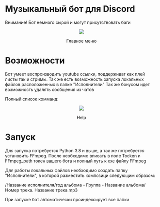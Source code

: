 # Музыкальный бот для Discord
Внимание! Бот немного сырой и могут присутствовать баги


<div align="center">
<img src=https://user-images.githubusercontent.com/58953935/160655855-861d8fc7-c94f-481f-93ad-35c301727fa7.png>
<p>Главное меню</p>
</div>

# Возможности
Бот умеет воспроизводить youtube ссылки, поддерживат как плей листы так и стримы. Так же есть возможность запуска локальных файлов расположенных в папке "Исполнители"
Так же бонусом идет возможность удалять сообщения из чатов

Полный список комманд:

<div align="center">
<img src=https://user-images.githubusercontent.com/58953935/160659255-f778a14f-7d3c-4efa-b6be-c0fba43594a7.png>
<p>Help</p>
</div>

# Запуск
Для запуска потребуется Python 3.8 и выше, а так же потребуется установить FFmpeg.
После необходимо вписать в поле Tocken и FFmpeg_path токен вашего бота и полный путь к exe файлу FFmpeg

Для работы локальных файлов необходимо создать папку "Исполнители", в которой разместить композици следующим образом: 

/Название исполнителя/год альбома - Группа - Название альбома/Номер трека. Название трека.mp3

При запуске бот автоматически проиндексирует все папки





